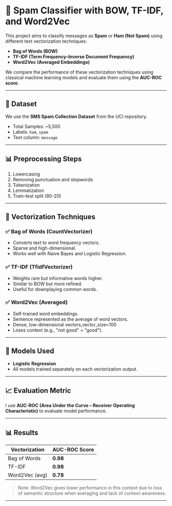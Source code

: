 # 📧 Spam Classifier with BOW, TF-IDF, and Word2Vec

This project aims to classify messages as **Spam** or **Ham (Not Spam)** using different text vectorization techniques:  
- **Bag of Words (BOW)**
- **TF-IDF (Term Frequency–Inverse Document Frequency)**
- **Word2Vec (Averaged Embeddings)**

We compare the performance of these vectorization techniques using classical machine learning models and evaluate them using the **AUC-ROC score**.

---

## 🧠 Dataset

We use the **SMS Spam Collection Dataset** from the UCI repository.

- Total Samples: ~5,500
- Labels: `ham`, `spam`
- Text column: `message`
---

## 📊 Preprocessing Steps

1. Lowercasing
2. Removing punctuation and stopwords
3. Tokenization
4. Lemmatization
5. Train-test split (80-20)

---

## 🔧 Vectorization Techniques

### ✅ Bag of Words (CountVectorizer)
- Converts text to word frequency vectors.
- Sparse and high-dimensional.
- Works well with Naive Bayes and Logistic Regression.

### ✅ TF-IDF (TfidfVectorizer)
- Weights rare but informative words higher.
- Similar to BOW but more refined.
- Useful for downplaying common words.

### ✅ Word2Vec (Averaged)
- Self-trained word embeddings.
- Sentence represented as the average of word vectors.
- Dense, low-dimensional vectors,vector_size=100
- Loses context (e.g., "not good" = "good").

---

## 🚀 Models Used

- **Logistic Regression**
- All models trained separately on each vectorization output.

---

## 📈 Evaluation Metric

I use **AUC-ROC (Area Under the Curve – Receiver Operating Characteristic)** to evaluate model performance.

---

## 📊 Results

| Vectorization | AUC-ROC Score |
|---------------|---------------|
| Bag of Words  | **0.98**      |
| TF-IDF        | **0.98**      |
| Word2Vec (avg)| **0.78**      |

> Note: Word2Vec gives lower performance in this context due to loss of semantic structure when averaging and lack of context-awareness.

---



